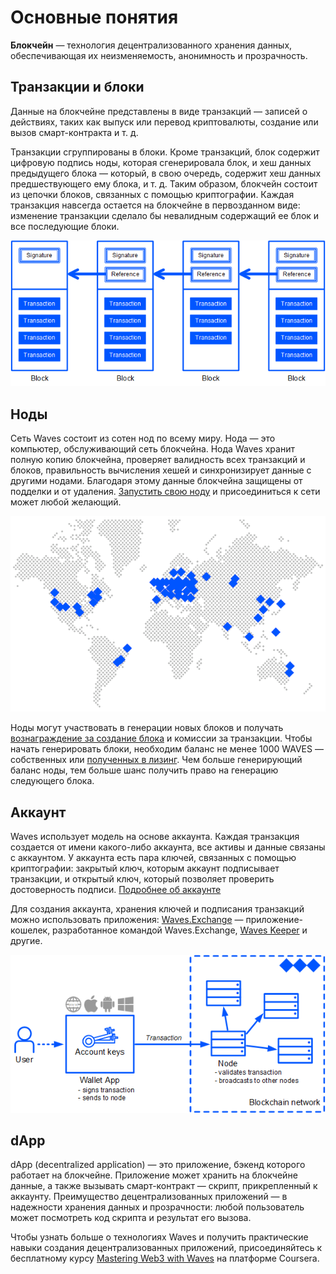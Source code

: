 # Основные понятия

**Блокчейн** — технология децентрализованного хранения данных, обеспечивающая их неизменяемость, анонимность и прозрачность.

## Транзакции и блоки

Данные на блокчейне представлены в виде транзакций — записей о действиях, таких как выпуск или перевод криптовалюты, создание или вызов смарт-контракта и т. д.

Транзакции сгруппированы в блоки. Кроме транзакций, блок содержит цифровую подпись ноды, которая сгенерировала блок, и хеш данных предыдущего блока — который, в свою очередь, содержит хеш данных предшествующего ему блока, и т. д. Таким образом, блокчейн состоит из цепочки блоков, связанных с помощью криптографии. Каждая транзакция навсегда остается на блокчейне в первозданном виде: изменение транзакции сделало бы невалидным содержащий ее блок и все последующие блоки.

![](./_assets/blockchain.png)

## Ноды

Сеть Waves состоит из сотен нод по всему миру. Нода — это компьютер, обслуживающий сеть блокчейна. Нода Waves хранит полную копию блокчейна, проверяет валидность всех транзакций и блоков, правильность вычисления хешей и синхронизирует данные с другими нодами. Благодаря этому данные блокчейна защищены от подделки и от удаления. [Запустить свою ноду](/ru/waves-node/how-to-install-a-node/how-to-install-a-node) и присоединиться к сети может любой желающий.

![](./_assets/nodes-worldwide.png)

Ноды могут участвовать в генерации новых блоков и получать [вознаграждение за создание блока](/ru/blockchain/mining/mining-reward) и комиссии за транзакции. Чтобы начать генерировать блоки, необходим баланс не менее 1000 WAVES — собственных или [полученных в лизинг](/ru/blockchain/leasing). Чем больше генерирующий баланс ноды, тем больше шанс получить право на генерацию следующего блока.

## Аккаунт

Waves использует модель на основе аккаунта. Каждая транзакция создается от имени какого-либо аккаунта, все активы и данные связаны с аккаунтом. У аккаунта есть пара ключей, связанных с помощью криптографии: закрытый ключ, которым аккаунт подписывает транзакции, и открытый ключ, который позволяет проверить достоверность подписи. [Подробнее об аккаунте](/ru/blockchain/account/)

Для создания аккаунта, хранения ключей и подписания транзакций можно использовать приложения: [Waves.Exchange](https://waves.exchange/) — приложение-кошелек, разработанное командой Waves.Exchange, [Waves Keeper](/ru/ecosystem/waves-keeper/) и другие.

![](./_assets/interaction.png)

## dApp

dApp (decentralized application) — это приложение, бэкенд которого работает на блокчейне. Приложение может хранить на блокчейне данные, а также вызывать смарт-контракт — скрипт, прикрепленный к аккаунту. Преимущество децентрализованных приложений — в надежности хранения данных и прозрачности: любой пользователь может посмотреть код скрипта и результат его вызова.

Чтобы узнать больше о технологиях Waves и получить практические навыки создания децентрализованных приложений, присоединяйтесь к бесплатному курсу [Mastering Web3 with Waves](https://www.coursera.org/learn/mastering-web3-waves) на платформе Coursera.
